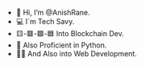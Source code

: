- 👋 Hi, I’m @AnishRane.
- 💻 I`m Tech Savy.
- 🟨-🟥-🟩-🟦 Into Blockchain Dev.
- 🐍 Also Proficient in Python.
- 👨‍💻 And Also into Web Development.


<!---
AnishRane/AnishRane is a ✨ special ✨ repository because its `README.md` (this file) appears on your GitHub profile.
You can click the Preview link to take a look at your changes.
--->
